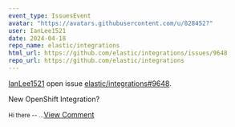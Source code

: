 ```yaml
---
event_type: IssuesEvent
avatar: "https://avatars.githubusercontent.com/u/828452?"
user: IanLee1521
date: 2024-04-18
repo_name: elastic/integrations
html_url: https://github.com/elastic/integrations/issues/9648
repo_url: https://github.com/elastic/integrations
---
```


<a href='https://github.com/IanLee1521' target='_blank'>IanLee1521</a> open issue <a href='https://github.com/elastic/integrations/issues/9648' target='_blank'>elastic/integrations#9648</a>.

<p>New OpenShift Integration?</p><small>Hi there -- ...</small><a href='https://github.com/elastic/integrations/issues/9648' target='_blank'>View Comment</a>